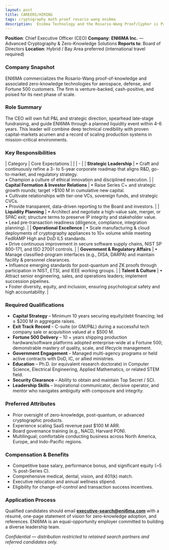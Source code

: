 ```yaml
---
layout: post
title: CAREERS/HIRING
tags: cryptography math proof rosario wang eni6ma
description:  Eni6ma Technology and the Rosario-Wang Proof/Cypher is Patent Pending. USPTO 2024. Copyright 2024 All right reserved. Eni6ma.org - Dylan Rosario
---
```



**Position**: Chief Executive Officer (CEO)
**Company**: **ENI6MA Inc.** — Advanced Cryptography & Zero-Knowledge Solutions
**Reports to**: Board of Directors
**Location**: Hybrid / Bay Area preferred (international travel required)



### Company Snapshot

ENI6MA commercializes the Rosario-Wang proof-of-knowledge and associated zero-knowledge technologies for aerospace, defense, and Fortune 500 customers. The firm is venture-backed, cash-positive, and poised for its next phase of scale.



### Role Summary

The CEO will own full P\&L and strategic direction, spearhead late-stage fundraising, and guide ENI6MA through a planned liquidity event within 4-6 years. This leader will combine deep technical credibility with proven capital-markets acumen and a record of scaling production systems in mission-critical environments.



### Key Responsibilities

| Category                                   | Core Expectations                                                                                                                                                                                                                                          |
|  | - |
| **Strategic Leadership**                   | • Craft and continuously refine a 3- to 5-year corporate roadmap that aligns R\&D, go-to-market, and regulatory strategy.<br>• Champion a culture of ethical innovation and disciplined execution.                                                         |
| **Capital Formation & Investor Relations** | • Raise Series C+ and strategic growth rounds; target >\$100 M in cumulative new capital.<br>• Cultivate relationships with tier-one VCs, sovereign funds, and strategic CVCs.<br>• Provide transparent, data-driven reporting to the Board and investors. |
| **Liquidity Planning**                     | • Architect and negotiate a high-value sale, merger, or SPAC exit; structure terms to preserve IP integrity and stakeholder value.<br>• Lead pre-transaction readiness (diligence, compliance, integration planning).                                      |
| **Operational Excellence**                 | • Scale manufacturing & cloud deployments of cryptography appliances to 10× volume while meeting FedRAMP High and DoD IL5 standards.<br>• Drive continuous improvement in secure software supply chains, NIST SP 800-171, and ISO 27001 controls.          |
| **Government & Regulatory Affairs**        | • Manage classified-program interfaces (e.g., DISA, DARPA) and maintain facility & personnel clearances.<br>• Influence emerging standards for post-quantum and ZK proofs through participation in NIST, ETSI, and IEEE working groups.                    |
| **Talent & Culture**                       | • Attract senior engineering, sales, and operations leaders; implement succession pipelines.<br>• Foster diversity, equity, and inclusion, ensuring psychological safety and high accountability.                                                          |



### Required Qualifications

* **Capital Strategy** – Minimum 10 years securing equity/debt financing; led ≥ \$200 M in aggregate raises.
* **Exit Track Record** – C-suite (or GM/P\&L) during a successful tech company sale or acquisition valued at ≥ \$500 M.
* **Fortune 500 Delivery** – 10 + years shipping production hardware/software platforms adopted enterprise-wide at a Fortune 500; demonstrable mastery of quality, scale, and lifecycle management.
* **Government Engagement** – Managed multi-agency programs or held active contracts with DoD, IC, or allied ministries.
* **Education** – Ph.D. (or equivalent research doctorate) in Computer Science, Electrical Engineering, Applied Mathematics, or related STEM field.
* **Security Clearance** – Ability to obtain and maintain Top Secret / SCI.
* **Leadership Skills** – Inspirational communicator, decisive operator, and mentor who navigates ambiguity with composure and integrity.



### Preferred Attributes

* Prior oversight of zero-knowledge, post-quantum, or advanced cryptographic products.
* Experience scaling SaaS revenue past \$100 M ARR.
* Board governance training (e.g., NACD, Harvard PON).
* Multilingual; comfortable conducting business across North America, Europe, and Indo-Pacific regions.



### Compensation & Benefits

* Competitive base salary, performance bonus, and significant equity (\~5 % post-Series C).
* Comprehensive medical, dental, vision, and 401(k) match.
* Executive relocation and annual wellness stipend.
* Eligibility for change-of-control and transaction success incentives.



### Application Process

Qualified candidates should email **[executive-search@eni6ma.com](mailto:executive-search@eni6ma.com)** with a résumé, one-page statement of vision for zero-knowledge adoption, and references. ENI6MA is an equal-opportunity employer committed to building a diverse leadership team.



*Confidential — distribution restricted to retained search partners and referred candidates only.*
